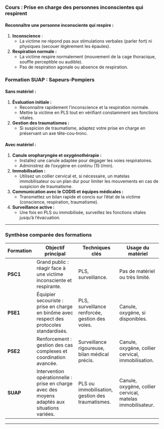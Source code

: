 
### **Cours : Prise en charge des personnes inconscientes qui respirent**

#### **Reconnaître une personne inconsciente qui respire :**

1. **Inconscience** :
    - La victime ne répond pas aux stimulations verbales (parler fort) ni physiques (secouer légèrement les épaules).
2. **Respiration normale :**
    - La victime respire normalement (mouvement de la cage thoracique, souffle perceptible ou audible).
    - Pas de respiration agonale ou absence de respiration.
### **Formation SUAP : Sapeurs-Pompiers**

#### **Sans matériel :**

1. **Évaluation initiale :**
    - Reconnaitre rapidement l’inconscience et la respiration normale.
    - Mettre la victime en PLS tout en vérifiant constamment ses fonctions vitales.
2. **Gestion des traumatismes :**
    - Si suspicion de traumatisme, adaptez votre prise en charge en préservant un axe tête-cou-tronc.

#### **Avec matériel :**

1. **Canule oropharyngée et oxygénothérapie :**
    - Installez une canule adaptée pour dégager les voies respiratoires.
    - Administrez de l’oxygène en continu (15 l/min).
2. **Immobilisation :**
    - Utilisez un collier cervical et, si nécessaire, un matelas immobilisateur ou un plan dur pour limiter les mouvements en cas de suspicion de traumatisme.
3. **Communication avec le CODIS et équipes médicales :**
    - Transmettez un bilan rapide et concis sur l’état de la victime (conscience, respiration, traumatisme).
4. **Surveillance active :**
    - Une fois en PLS ou immobilisée, surveillez les fonctions vitales jusqu’à l’évacuation.

---

### **Synthèse comparée des formations**

|**Formation**|**Objectif principal**|**Techniques clés**|**Usage du matériel**|
|---|---|---|---|
|**PSC1**|Grand public : réagir face à une victime inconsciente et respirante.|PLS, surveillance.|Pas de matériel ou très limité.|
|**PSE1**|Équipier secouriste : prise en charge en binôme avec respect des protocoles standardisés.|PLS, surveillance renforcée, gestion des voies.|Canule, oxygène, si disponibles.|
|**PSE2**|Renforcement : gestion des cas complexes et coordination avancée.|Surveillance rigoureuse, bilan médical précis.|Canule, oxygène, collier cervical, immobilisation.|
|**SUAP**|Intervention opérationnelle : prise en charge avec des moyens adaptés aux situations variées.|PLS ou immobilisation, gestion des traumatismes.|Canule, oxygène, collier cervical, matelas immobilisateur.|

--- 
